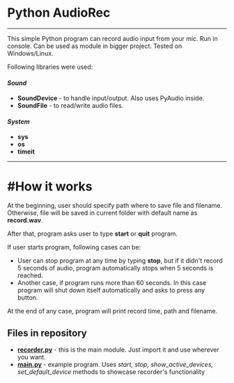 # Python AudioRec

---
This simple Python program can record audio input from your mic. Run in console.
Can be used as module in bigger project. 
Tested on Windows/Linux.

Following libraries were used:

#### *Sound*
- **SoundDevice** - to handle input/output. Also uses PyAudio inside.
- **SoundFile**   - to read/write audio files.
	
#### *System*
- **sys**
- **os**
- **timeit**

---
# #How it works

At the beginning, user should specify path where to save file and filename. 
Otherwise, file will be saved in current folder with default name as **record.wav**.

After that, program asks user to type **start** or **quit** program. 

If user starts program, following cases can be:
* User can stop program at any time by typing **stop**, but if it didn't record 5 seconds of audio, 
program automatically stops when 5 seconds is reached.
* Another case, if program runs more than 60 seconds. 
In this case program will shut down itself automatically and asks to press any button.
  
At the end of any case, program will print record time, path and filename.

## Files in repository 

- [**recorder.py**](https://github.com/Silicous/ConsolePyAudioRec/blob/main/recorder.py) - this is the main module. Just import it and use wherever you want.
- [**main.py**](https://github.com/Silicous/ConsolePyAudioRec/blob/main/main.py) - example program. Uses *start, stop, show_active_devices, set_default_device* methods 
  to showcase recorder's functionality
